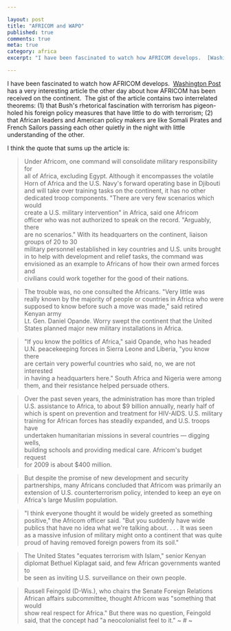 ```yaml
---

layout: post
title: "AFRICOM and WAPO"
published: true
comments: true
meta: true
category: africa
excerpt: "I have been fascinated to watch how AFRICOM develops.  [Washington Post][1] has a very interesting article the other day about how AFRICOM has been received on the continent.  The gist of the article contains two interrelated theorems: (1) that Bush's rhetorical fascination with terrorism has pigeon-holed his foreign policy measures that have little to do with terrorism; (2) that African leaders and American policy makers are like Somali Pirates and French Sailors passing each other quietly in the night with little understanding of the other."

---
```


I have been fascinated to watch how AFRICOM develops.  [Washington Post][1] has a very interesting article the other day about how AFRICOM has been received on the continent.  The gist of the article contains two interrelated theorems: (1) that Bush's rhetorical fascination with terrorism has pigeon-holed his foreign policy measures that have little to do with terrorism; (2) that African leaders and American policy makers are like Somali Pirates and French Sailors passing each other quietly in the night with little understanding of the other.

 [1]: http://www.washingtonpost.com/wp-dyn/content/article/2008/05/31/AR2008053102055.html?nav=rss_email/components

I think the quote that sums up the article is:  
> Under Africom, one command will consolidate military responsibility for  
> all of Africa, excluding Egypt. Although it encompasses the volatile  
> Horn of Africa and the U.S. Navy's forward operating base in Djibouti  
> and will take over training tasks on the continent, it has no other  
> dedicated troop components. "There are very few scenarios which would  
> create a U.S. military intervention" in Africa, said one Africom  
> officer who was not authorized to speak on the record. "Arguably, there  
> are no scenarios." 
> With its headquarters on the continent, liaison groups of 20 to 30  
> military personnel established in key countries and U.S. units brought  
> in to help with development and relief tasks, the command was  
> envisioned as an example to Africans of how their own armed forces and  
> civilians could work together for the good of their nations. 

> The trouble was, no one consulted the Africans. "Very little was  
> really known by the majority of people or countries in Africa who were  
> supposed to know before such a move was made," said retired Kenyan army  
> Lt. Gen. Daniel Opande. Worry swept the continent that the United  
> States planned major new military installations in Africa. 

> "If you know the politics of Africa," said Opande, who has headed  
> U.N. peacekeeping forces in Sierra Leone and Liberia, "you know there  
> are certain very powerful countries who said, no, we are not interested  
> in having a headquarters here." South Africa and Nigeria were among  
> them, and their resistance helped persuade others. 

> Over the past seven years, the administration has more than tripled  
> U.S. assistance to Africa, to about $9 billion annually, nearly half of  
> which is spent on prevention and treatment for HIV-AIDS. U.S. military  
> training for African forces has steadily expanded, and U.S. troops have  
> undertaken humanitarian missions in several countries — digging wells,  
> building schools and providing medical care. Africom's budget request  
> for 2009 is about $400 million. 

> But despite the promise of new development and security  
> partnerships, many Africans concluded that Africom was primarily an  
> extension of U.S. counterterrorism policy, intended to keep an eye on  
> Africa's large Muslim population. 

> "I think everyone thought it would be widely greeted as something  
> positive," the Africom officer said. "But you suddenly have wide  
> publics that have no idea what we're talking about. . . . It was seen  
> as a massive infusion of military might onto a continent that was quite  
> proud of having removed foreign powers from its soil." 

> The United States "equates terrorism with Islam," senior Kenyan  
> diplomat Bethuel Kiplagat said, and few African governments wanted to  
> be seen as inviting U.S. surveillance on their own people. 

> Russell Feingold (D-Wis.), who chairs the Senate Foreign Relations  
> African affairs subcommittee, thought Africom was "something that would  
> show real respect for Africa." But there was no question, Feingold  
> said, that the concept had "a neocolonialist feel to it."
~ # ~